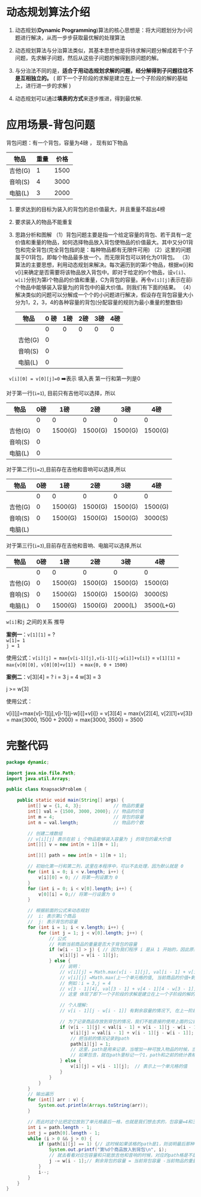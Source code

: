 # 动态规划算法介绍

1. 动态规划(**Dynamic Programming**)算法的核心思想是：将大问题划分为小问题进行解决，从而一步步获取最优解的处理算法

2. 动态规划算法与分治算法类似，其基本思想也是将待求解问题分解成若干个子问题，先求解子问题，然后从这些子问题的解得到原问题的解。

3. 与分治法不同的是，**适合于用动态规划求解的问题，经分解得到子问题往往不是互相独立的。** ( 即下一个子阶段的求解是建立在上一个子阶段的解的基础上，进行进一步的求解 )

4. 动态规划可以通过**填表的方式**来逐步推进，得到最优解.



# 应用场景-背包问题

背包问题：有一个背包，容量为4磅 ， 现有如下物品

| 物品    | 重量 | 价格 |
| ------- | ---- | ---- |
| 吉他(G) | 1    | 1500 |
| 音响(S) | 4    | 3000 |
| 电脑(L) | 3    | 2000 |

1. 要求达到的目标为装入的背包的总价值最大，并且重量不超出4榜
2. 要求装入的物品不能重复
3. 思路分析和图解
（1）背包问题主要是指一个给定容量的背包、若干具有一定价值和重量的物品，如何选择物品放入背包使物品的价值最大。其中又分01背包和完全背包(完全背包指的是：每种物品都有无限件可用) 
（2）这里的问题属于01背包，即每个物品最多放一个。而无限背包可以转化为01背包。
（3）算法的主要思想，利用动态规划来解决。每次遍历到的第i个物品，根据w\[i]和v\[i]来确定是否需要将该物品放入背包中。即对于给定的n个物品，设`v[i]`、`w[i]`分别为第i个物品的价值和重量，C为背包的容量。再令`v[i][j]`表示在前i个物品中能够装入容量为j的背包中的最大价值。则我们有下面的结果。
（4）解决类似的问题可以分解成一个个的小问题进行解决，假设存在背包容量大小分为1，2，3，4的各种容量的背包(分配容量的规则为最小重量的整数倍)


   | 物品 | 0 磅 | 1磅  | 2磅  | 3磅  | 4磅  |
   | -------- | ------------ | ---- | ---- | ---- | ---- |
   |          | 0            | 0    | 0    | 0    | 0    |
   | 吉他(G)  | 0            |      |      |      |      |
   | 音响(S)  | 0            |      |      |      |      |
   | 电脑(L)  | 0            |      |      |      |      |

  ` v[i][0] = v[0][j]=0`
➡️表示 填入表 第一行和第一列是0 

   对于第一行(`i=1`), 目前只有吉他可以选择，所以

   | 物品 | 0磅 | 1磅     | 2磅     | 3磅     | 4磅     |
   | -------- | ------------ | ------- | ------- | ------- | ------- |
   |          | 0            | 0       | 0       | 0       | 0       |
   | 吉他(G)  | 0            | 1500(G) | 1500(G) | 1500(G) | 1500(G) |
   | 音响(S)  | 0            |         |         |         |         |
   | 电脑(L)  | 0            |         |         |         |         |

   对于第二行(`i=2`),目前存在吉他和音响可以选择,所以

   | 物品 | 0磅 | 1磅     | 2磅     | 3磅     | 4磅     |
   | -------- | ------------ | ------- | ------- | ------- | ------- |
   |          | 0            | 0       | 0       | 0       | 0       |
   | 吉他(G)  | 0            | 1500(G) | 1500(G) | 1500(G) | 1500(G) |
   | 音响(S)  | 0            | 1500(G) | 1500(G) | 1500(G) | 3000(S) |
   | 电脑(L)  |              |         |         |         |         |

   对于第三行(`i=3`),目前存在吉他和音响、电脑可以选择,所以

   | 物品 | 0磅 | 1磅     | 2磅     | 3磅     | 4磅       |
   | -------- | ------------ | ------- | ------- | ------- | --------- |
   |          | 0            | 0       | 0       | 0       | 0         |
   | 吉他(G)  | 0            | 1500(G) | 1500(G) | 1500(G) | 1500(G)   |
   | 音响(S)  | 0            | 1500(G) | 1500(G) | 1500(G) | 3000(S)   |
   | 电脑(L)  | 0            | 1500(G) | 1500(G) | 2000(L) | 3500(L+G) |

  ` w[i] `和`j` 之间的关系 推导

   **案例一**：`v[1][1]` = ?     
   `w[1]= 1`  
   `j = 1`

   使用公式：`v[i][j] = max{v[i-1][j],v[i-1][j-w[i]]+v[i]}` 
= `v[1][1]`
= `max{v[0][0], v[0][0]+v[1]} `
= `max{0, 0 + 1500}`

   **案例二**：v\[3\][4] = ? i = 3 j = 4 w\[3\] = 3 

   j >= w\[3\]

   使用公式：

   v\[i\]\[j\]=max{v\[i-1\]\[j\],v\[i-1\]\[j-w\[i\]\]+v\[i\]} = v\[3\]\[4\] = max{v\[2\]\[4\], v\[2\]\[1\]+v\[3\]} = max{3000, 1500 + 2000} = max{3000, 3500} = 3500

   

# 完整代码

```java
package dynamic;

import java.nio.file.Path;
import java.util.Arrays;

public class KnapsackProblem {

    public static void main(String[] args) {
        int[] w = {1, 4, 3};            // 物品的重量
        int[] val = {1500, 3000, 2000}; // 物品的价值
        int m = 4;                      // 背包的容量
        int n = val.length;             // 物品的个数

        // 创建二维数组
        // v[i][j] 表示在前 i 个物品能够装入容量为 j 的背包的最大价值
        int[][] v = new int[n + 1][m + 1];

        int[][] path = new int[n + 1][m + 1];

        // 初始化第一行和第二列，这里在本程序中，可以不去处理，因为默认就是 0
        for (int i = 0; i < v.length; i++) {
            v[i][0] = 0; // 将第一列设置为 0
        }
        for (int i = 0; i < v[0].length; i++) {
            v[0][i] = 0;// 将第一行设置为 0
        }

        // 根据前面的公式来动态规划
        //  i: 表示第i个商品
        //  j: 表示背包的容量
        for (int i = 1; i < v.length; i++) {
            for (int j = 1; j < v[0].length; j++) {
                // 公式
                // 判断当前商品的重量是否大于背包的容量
                if (w[i - 1] > j) { // 因为我们程序 i 是从 1 开始的，因此原来的公式中的 w[i] 修改成 w[i-1]
                    v[i][j] = v[i - 1][j];
                } else {
                    // 说明：
                    // v[i][j] = Math.max(v[i - 1][j], val[i - 1] + v[i - 1][j - w[i - 1]]);
                    // v[i][j] =Math.max(上一个单元格的值, 当前商品的价值+剩余空间的最大价值)
                    // 例如：i = 3,j = 4
                    // v[3 - 1][4], val[3 - 1] + v[4 - 1][4 - w[3 - 1]] == v[2][4]+ val[2] + v[2][1] == 1500 ,2000+1500
                    // 这里 体现了即下一个子阶段的求解是建立在上一个子阶段的解的基础上，进行进一步的求解

                    // 个人理解:
                    // v[i - 1][j - w[i - 1]] 有剩余容量的情况下, 在上一阶段寻找最优的装入策略

                    // 为了记录商品存放到背包的情况，我们不能直接的使用上面的公式，需要使用if-else 来体现公式
                    if (v[i - 1][j] < val[i - 1] + v[i - 1][j - w[i - 1]]) {
                        v[i][j] = val[i - 1] + v[i - 1][j - w[i - 1]];
                        // 把当前的情况记录到path
                        path[i][j] = 1;
                        // 这里，path是用来记录，当增加一种可放入物品的时候，当前最大价值是否包含新加进来的物品
                        // 如果包含，就在path里标记一个1，path和之前的统计表格的大小是一模一样的
                    } else {
                        v[i][j] = v[i - 1][j];  // 表示上一个单元格的值
                    }
                }
            }
        }
        // 输出遍历
        for (int[] arr : v) {
            System.out.println(Arrays.toString(arr));
        }

        // 而此时这个比把定位放到了单元格最后一格，也就是我们想去求的，包容量=4和三个种类都可以往里加的情况
        int i = path.length - 1;
        int j = path[0].length - 1;
        while (i > 0 && j > 0) {
            if (path[i][j] == 1) {// 这时候如果该格的path是1，则说明最后那种商品是在里面的（这里是电脑），除了电脑包容量只剩 4-电脑，可以放的东西只有前面那两个了
                System.out.printf("第%d个商品放入到背包\n", i);
                // 就去看看对应包容量和只能放吉他和音响的时候，对应的path格是不是1
                j -= w[i - 1];// 剩余背包的容量 = 当前背包容量 -当前物品的重量
            }
            i--;
        }
    }
}
```


